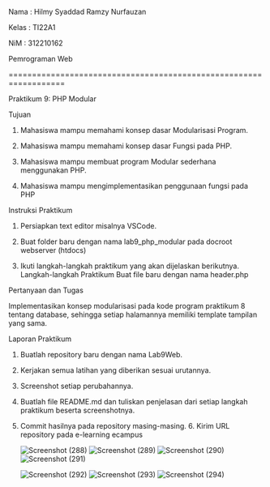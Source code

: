 Nama : Hilmy Syaddad Ramzy Nurfauzan

Kelas : TI22A1

NiM : 312210162

Pemrograman Web

==================================================================

Praktikum 9: PHP Modular

Tujuan

1. Mahasiswa mampu memahami konsep dasar Modularisasi Program.

2. Mahasiswa mampu memahami konsep dasar Fungsi pada PHP.

3. Mahasiswa mampu membuat program Modular sederhana menggunakan PHP.

4. Mahasiswa mampu mengimplementasikan penggunaan fungsi pada PHP
   
Instruksi Praktikum

1. Persiapkan text editor misalnya VSCode.

2. Buat folder baru dengan nama lab9_php_modular pada docroot webserver
(htdocs)

3. Ikuti langkah-langkah praktikum yang akan dijelaskan berikutnya. Langkah-langkah Praktikum
Buat file baru dengan nama header.php

Pertanyaan dan Tugas

Implementasikan konsep modularisasi pada kode program praktikum 8 tentang
database, sehingga setiap halamannya memiliki template tampilan yang sama.

Laporan Praktikum
1. Buatlah repository baru dengan nama Lab9Web.

2. Kerjakan semua latihan yang diberikan sesuai urutannya.

3. Screenshot setiap perubahannya.

4. Buatlah file README.md dan tuliskan penjelasan dari setiap langkah praktikum
beserta screenshotnya.

5. Commit hasilnya pada repository masing-masing. 6. Kirim URL repository pada e-learning ecampus

   ![Screenshot (288)](https://github.com/Hilmyramzy/lab9_web/assets/115677769/fe6d230a-979d-4748-a6b8-22c5b9cad4af)
   ![Screenshot (289)](https://github.com/Hilmyramzy/lab9_web/assets/115677769/50e6ab9d-7aa8-4bd4-b5d4-a8e8c79ca45f)
   ![Screenshot (290)](https://github.com/Hilmyramzy/lab9_web/assets/115677769/e639c032-1207-4c67-9ae3-ca6691330383)
   ![Screenshot (291)](https://github.com/Hilmyramzy/lab9_web/assets/115677769/3126f176-fe90-4436-9038-54423e55cc50)

   ![Screenshot (292)](https://github.com/Hilmyramzy/lab9_web/assets/115677769/0f265d7d-64a1-4aa8-9002-a2f8bdabea62)
   ![Screenshot (293)](https://github.com/Hilmyramzy/lab9_web/assets/115677769/fb634a5b-87b0-4f2d-9750-367b701737ee)
   ![Screenshot (294)](https://github.com/Hilmyramzy/lab9_web/assets/115677769/26c5889f-ff19-4c46-8eaa-27082b088f03)






